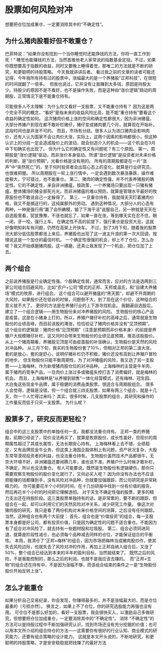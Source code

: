 # 股票如何风险对冲

想要把仓位加成重仓，一定要消除其中的“不确定性”。
## 为什么猪肉股看好但不敢重仓？
巴菲特说：“如果你没有找到一个当你睡觉时还能挣钱的方法，你将一直工作到死！”
睡觉也能赚钱的方法，当然首推他老人家常说的指数基金定投。不过，如果你既想要高于指数的收益，同时又要晚上睡得着觉，那唯二的方法就是不断的研究，和更聪明的持股策略。
今天我就讲讲后者。
看过我之前的文章的读者可能还记得，今年我所有持有过的股票中，涨幅最大的是一个养猪股“正邦科技”，在很短的时间就翻了一倍多。
<img :src="$withBase('/images/duichong/1.jpg')" >
但我也说过，它并没有让我赚到太多钱，原因是持股太少。持股少的原因不是不看好，也不是操作失败，而是这种由“涨价逻辑”趋动的周期股，正常情况下是不能重仓持有。

可能很多人不太理解：为什么你又看好一支股票，又不能重仓持有？
因为这是两个完全不同的概念，“看好”是指未来的收益风险比高，能不能“重仓持有”要看这个收益的确定性如何。
这次猪肉价格上涨的空间和确定性都很大，因为非洲猪瘟，大部分养猪户到现在都不敢补栏猪仔，猪仔变成猪肉要几个月，就算现在开始补，这段时间也是非涨不可的。
而且，市场有分歧。很多人认为进口猪肉会影响肉价，还有人认为国家不会让肉价大涨，实际上，这两个因素的影响都很小，但这种认识上的分歧一定会造成股价上的波动，就会创造介入的机会——这个机会在3月中下旬确实也出现了。
但为什么它的确定性又有问题呢？有三个原因。
第一，周期股是“涨价逻辑”驱动，而非涨价本身驱动。所谓“涨价逻辑”是投资者对未来价格的判断，是“涨价预期”，光看价格是没有用的。
所有的周期股都是在一片“涨声”中“突然死亡”的，至于何时投资者会出现心态上的变化，就算是行业研究员，也很难把握。
所以周期股在一轮上涨行情中，一定会遇到数次暴涨暴跌，操作难度极大，宁可错过，也不能重仓。
第二、猪肉的确定性强，并不代表养猪股的确定性。它的不确定性，来自非洲猪瘟，按政策，一个养猪场只要出现一只猪有猪瘟，整体猪场的猪全部死光光。而非洲猪瘟的难以预防，就算是管理水平最好的牧原股份也不敢说自己一定躲得了。
第三、一旦重仓持有，我就得天天盯着猪肉价格，我又不是搞这行的，这纯属额外的劳动。
遇到这种情况，大部分人的心态有两种，一种是强行用“赢了会所嫩模，输了下海干活”说服自己，另一种就是天天在自选股里看，犹犹豫豫，不涨也就忘了，如果一直在涨，等到哪天实在忍不住，眼一闭，牙一咬，强行上车。
在确定性不高的前提下，强行重仓是投资大忌，这就好像明知刹车有问题，仍然在高架上开快车。
不过，到了3月下旬，随着我的股票池大部分低估股票都涨上来后，养猪股也出现了这一波主升浪的第一次大回调，按理说这是一个加仓的最佳时机。
一个确定性很强的机会，却上不了仓位，怎么办呢？我又开始琢磨猪肉股。这一琢磨，还真让我发现了一个机会，把仓位加了上去。

## 两个组合
之前说养猪股是行业确定性强，个股确定性弱，通常而言，应对的方法是选两到三家公司组合回避风险，比如“农户+公司”模式的正邦、天邦或温氏，和“自建大养猪场”模式的牧原，进行组合。
这个组合可以避开猪瘟的“黑天鹅”，却避不开周期的大风险，如果股价还在低谷的时候，问题倒不大，到了现在这个价位，这种组合的意义就不大了。
更好的方法是在养猪行业的上下游寻找机会。
我翻遍自选股后，建立了一个组合逻辑——用生物股份来对冲养猪股的风险。
生物股份的核心产品是疫苗，这是在小猪身上打的。所以，养殖户猪仔补栏的高峰之后，通常就是生物股份的业绩高峰，而目前该股的滞涨，恰恰验证了猪肉价格并没有“见顶预期”。
<img :src="$withBase('/images/duichong/2.jpg')" >
这个组合的逻辑是：猪肉价格“见顶预期”（注意是预期而非价格本身）的前提是养殖户大规模猪仔补栏，这又同时会带来生物股份的业绩见底预期，推高该股股价。
从上一个猪周期看，养猪股见顶是可由疫苗股的补涨确认，生物股价是天然的风险对冲品种。
从三月下旬，我买的生物股份套了10%，但相对正邦的第二波大涨，套的是放心，套的是舒心，说明仔猪补栏仍不积极，猪价还没有高到让养殖户冒险的地步。
但生物股份只能平衡周期性，为了对冲猪瘟的风险，我又选了另一支股票——上海梅林，作为新增猪肉股仓位的对冲品种。
上海梅林的主营是牛羊肉，属于猪肉的竞争产品，一旦肉价上涨过多或猪瘟失控打击了消费偏好，就是梅林的机会。
而且，上海梅林是“从养殖到销售”一体化经营模式，还有梅林、冠生园、大白兔这些现金牛品牌，属于稳健的消费品类股票，很适合与周期股组合。
很多人会觉得，逻辑是没错，但一个组合就三四支股票，如果有两三个组合，就是十几支，你一个人忙得过来吗？
其实，很多时候，几支股票的组合，其研究和操作的工作量反而低于只买一支股票。
为什么呢？
## 股票多了，研究反而更轻松？
组合中的这三支股票中的单独任何一支，我都没法重仓持有。
正邦一类的养猪股，前期已经说了，现价没法再买了，就算是牧原股份，成长性虽好，但现价的周期属性超过了其成长属性，无法长期安心持有。
上海梅林看上去不错，业绩稳定，又有品牌现金牛业务，但这类上海国企股体制上有问题，资产状况复杂，大股东常常漠视投资者的利益，也没法重仓持有。
生物股价虽然技术产品都很牛，无奈大环境不好，非洲猪瘟还要闹腾几年，谁也说不准，养殖户什么时候才敢补栏，不确定，所以也没法重仓。
有人可能要说，既然是生物股份有逻辑硬伤，那你只需要观察生物股份的股价变化就行了，又何必买入呢？
因为你没有办法也不应该把能赚的钱都赚到手，没有风险对冲品种，你就要加强跟踪，而公司研究是非常耗精力的。
你可能要花半个小时的时间，在十几份研报中找到一份有价值的报告，然后再花半个小时的时间把它理解透彻。
对于天生不确定性强的股票，更多的精力支出还在持股阶段。这三类股票单独持有的话，是非常累的，要不断的跟踪，但组合在一起，却可以利用它们的天然风险对冲关系，减少研究工作量。
像这次对猪肉股的研究，我只是看了两份机构对未来价格空间的测算，之后没有任何跟踪。
当然，这种组合也有两个大前提：
首先，组合也是“价值投资”的组合，每一支股票本身都是好公司，都有投资价值，只是因为确定性的问题不适合重仓。不能因为有了组合对冲风险了，就去持有一些题材股和垃圾股。
第二、组合必须同进同退，就算是阶段性减仓，也必须每个品种减去同样的仓位，才能保证组合的平衡性。
本周，我清仓了“正邦+梅林”的组合，因为市场把梅林当成猪肉股炒作，使其失去风险边际，也就失去了风险对冲的作用，再加上正邦自纳入组合后，又涨了50%，整个组合已经达到本来的半年的盈利目标，当然就结束了。
既然之后的风险，不是我能控制的，那么之后的利润，也就不是我应该去赚的。
<img :src="$withBase('/images/duichong/3.jpg')" >
而“正邦+生物”的组合还在持有中，不是因为涨幅不够，而该组合结束的条件之一是“生物股份股价开始反转上涨”。
## 怎么才能重仓
如果分析自己交易纪录，你会发现，你赚得最多的，并不是涨幅最大的，而是仓位最重的（亏损亦然）。
换言之，如果上不了仓位，你的研究选股能力再强也没有用。
可仓位不是那么好加的，看好一支股票，我会很快买入，以激励自己多做研究，但想要把仓位加成重仓，一定要消除其中的“不确定性”。
消除 “不确定性”的方法可以是持股过程中不断加强研究认识，找到市场还没有充分挖掘的价值；也可以用本文所介绍的组合持仓的方法——这需要你有很好的行业认知、商业模式的研究能力，还要有组合策略的设计能力。
这就是本文开头说的，不断地研究，和更聪明的持股策略，才是安安稳稳就把钱赚了的最好方法
